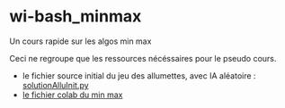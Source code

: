 # wi-bash_minmax

Un cours rapide sur les algos min max

Ceci ne regroupe que les ressources nécéssaires pour le pseudo cours.


- le fichier source initial du jeu des allumettes, avec IA aléatoire : [solutionAlluInit.py](solutionAlluInit.py)
- [le fichier colab du min max](https://colab.research.google.com/drive/1OxcmON8R3eDTfXYQBKgaQ2Q8LSpyIgdS?usp=sharing)
